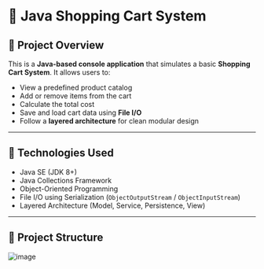 # 🛒 Java Shopping Cart System

## 📌 Project Overview

This is a **Java-based console application** that simulates a basic **Shopping Cart System**. It allows users to:
- View a predefined product catalog
- Add or remove items from the cart
- Calculate the total cost 
- Save and load cart data using **File I/O**
- Follow a **layered architecture** for clean modular design

---

## 🔧 Technologies Used

- Java SE (JDK 8+)
- Java Collections Framework
- Object-Oriented Programming
- File I/O using Serialization (`ObjectOutputStream` / `ObjectInputStream`)
- Layered Architecture (Model, Service, Persistence, View)

---

## 📂 Project Structure

![image](https://github.com/user-attachments/assets/21952219-a60c-419a-bee8-99b6ebbcb153)
